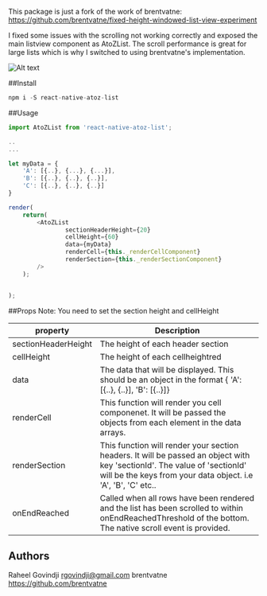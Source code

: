 This package is just a fork of the work of brentvatne: https://github.com/brentvatne/fixed-height-windowed-list-view-experiment

I fixed some issues with the scrolling not working correctly and exposed the main listview component as AtoZList.
The scroll performance is great for large lists which is why I switched to using brentvatne's implementation.


![Alt text](http://i.imgur.com/8JPUnt5.gif "Example")

##Install
```js
npm i -S react-native-atoz-list
```

##Usage

```js
import AtoZList from 'react-native-atoz-list';

..
...

let myData = {
    'A': [{..}, {...}, {...}],
    'B': [{..}, {..}, {..}],
    'C': [{..}, {..}, {..}]
}

render(
    return(
        <AtoZList
                sectionHeaderHeight={20}
                cellHeight={60}
                data={myData}
                renderCell={this._renderCellComponent}
                renderSection={this._renderSectionComponent}
        />
    );


);

```

##Props
Note: You need to set the section height and cellHeight


| property        | Description           |
| ------------- |-------------|
| sectionHeaderHeight      | The height of each header section |
| cellHeight      | The height of each cellheightred      |
| data            | The data that will be displayed. This should be an object in the format  { 'A': [{..}, {..}], 'B': [{..}]} |
| renderCell | This function will render you cell componenet. It will be passed the objects from each element in the data arrays.      |
| renderSection | This function will render your section headers. It will be passed an object with key 'sectionId'. The value of 'sectionId' will be the keys from your data object. i.e 'A', 'B', 'C' etc..      |
| onEndReached | Called when all rows have been rendered and the list has been scrolled to within onEndReachedThreshold of the bottom. The native scroll event is provided.

## Authors

Raheel Govindji <rgovindji@gmail.com>
brentvatne https://github.com/brentvatne
